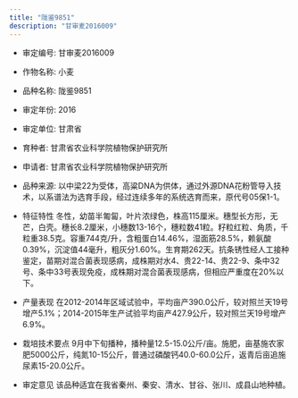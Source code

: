 ```yaml
---
title: "陇鉴9851"
description: "甘审麦2016009"
---
```

* 审定编号:  甘审麦2016009

*  作物名称:  小麦

*  品种名称:  陇鉴9851

*  审定年份:  2016

*  审定单位:  甘肃省

* 育种者:  甘肃省农业科学院植物保护研究所

*  申请者:  甘肃省农业科学院植物保护研究所

*  品种来源:  以中梁22为受体，高粱DNA为供体，通过外源DNA花粉管导入技术，以系谱法为选育手段，经过连续多年的系统选育而来，原代号05保1-1。

*  特征特性
冬性，幼苗半匍匐，叶片浓绿色，株高115厘米。穗型长方形，无芒，白壳。穗长8.2厘米，小穗数13-16个，穗粒数41粒。籽粒红粒、角质，千粒重38.5克。容重744克/升，含粗蛋白14.46%，湿面筋28.5%，赖氨酸0.39%，沉淀值44毫升，粗灰分1.60%。生育期262天。抗条锈性经人工接种鉴定，苗期对混合菌表现感病，成株期对水4、贵22-14、贵22-9、条中32号、条中33号表现免疫，成株期对混合菌表现感病，但相应严重度在20%以下。

*  产量表现
在2012-2014年区域试验中，平均亩产390.0公斤，较对照兰天19号增产5.1%；2014-2015年生产试验平均亩产427.9公斤，较对照兰天19号增产6.9%。

*  栽培技术要点
9月中下旬播种，播种量12.5-15.0公斤/亩。施肥，亩基施农家肥5000公斤，纯氮10-15公斤，普通过磷酸钙40.0-60.0公斤，返青后亩追施尿素15-20.0公斤。

*  审定意见
该品种适宜在我省秦州、秦安、清水、甘谷、张川、成县山地种植。
